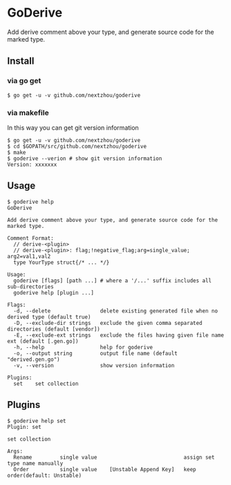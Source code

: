 # GoDerive

Add derive comment above your type, and generate source code for the marked type.

## Install

### via go get

```
$ go get -u -v github.com/nextzhou/goderive
```

### via makefile

In this way you can get git version information

```
$ go get -u -v github.com/nextzhou/goderive
$ cd $GOPATH/src/github.com/nextzhou/goderive
$ make
$ goderive --verion # show git version information
Version: xxxxxxx
```

## Usage

```
$ goderive help
GoDerive

Add derive comment above your type, and generate source code for the marked type.

Comment Format:
  // derive-<plugin>
  // derive-<plugin>: flag;!negative_flag;arg=single_value; arg2=val1,val2
  type YourType struct{/* ... */}

Usage:
  goderive [flags] [path ...] # where a '/...' suffix includes all sub-directories
  goderive help [plugin ...]

Flags:
  -d, --delete                delete existing generated file when no derived type (default true)
  -D, --exclude-dir strings   exclude the given comma separated directories (default [vendor])
  -E, --exclude-ext strings   exclude the files having given file name ext (default [.gen.go])
  -h, --help                  help for goderive
  -o, --output string         output file name (default "derived.gen.go")
  -v, --version               show version information

Plugins:
  set    set collection
```

## Plugins

```
$ goderive help set
Plugin: set

set collection

Args:
  Rename         single value                            assign set type name manually
  Order          single value    [Unstable Append Key]   keep order(default: Unstable)
```
